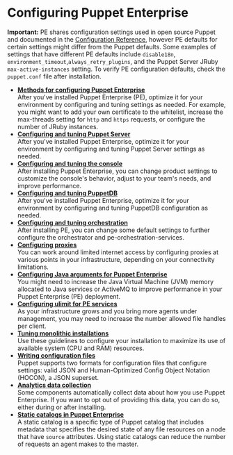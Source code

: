 # Configuring Puppet Enterprise

**Important:** PE shares configuration settings used in open source Puppet and documented in the [Configuration Reference](https://puppet.com/docs/puppet/latest/configuration.html), however PE defaults for certain settings might differ from the Puppet defaults. Some examples of settings that have different PE defaults include `disable18n`, `environment_timeout`,`always_retry_plugins`, and the Puppet Server JRuby `max-active-instances` setting. To verify PE configuration defaults, check the `puppet.conf` file after installation.

-   **[Methods for configuring Puppet Enterprise](config_intro.md#)**  
After you've installed Puppet Enterprise \(PE\), optimize it for your environment by configuring and tuning settings as needed. For example, you might want to add your own certificate to the whitelist, increase the max-threads setting for `http` and `https` requests, or configure the number of JRuby instances.
-   **[Configuring and tuning Puppet Server](config_puppetserver.md#)**  
After you've installed Puppet Enterprise, optimize it for your environment by configuring and tuning Puppet Server settings as needed.
-   **[Configuring and tuning the console](config_console.md#)**  
After installing Puppet Enterprise, you can change product settings to customize the console's behavior, adjust to your team's needs, and improve performance.
-   **[Configuring and tuning PuppetDB](config_puppetdb.md#)**  
After you've installed Puppet Enterprise, optimize it for your environment by configuring and tuning PuppetDB configuration as needed.
-   **[Configuring and tuning orchestration](config_orchestration.md#)**  
After installing PE, you can change some default settings to further configure the orchestrator and pe-orchestration-services.
-   **[Configuring proxies](configuring_proxies.md#)**  
You can work around limited internet access by configuring proxies at various points in your infrastructure, depending on your connectivity limitations.
-   **[Configuring Java arguments for Puppet Enterprise](config_java_args.md#)**  
You might need to increase the Java Virtual Machine \(JVM\) memory allocated to Java services or ActiveMQ to improve performance in your Puppet Enterprise \(PE\) deployment.
-   **[Configuring ulimit for PE services](config_ulimit.md#)**  
As your infrastructure grows and you bring more agents under management, you may need to increase the number allowed file handles per client.
-   **[Tuning monolithic installations](tuning_monolithic.md#)**  
Use these guidelines to configure your installation to maximize its use of available system \(CPU and RAM\) resources.
-   **[Writing configuration files](config_files.md#)**  
 Puppet supports two formats for configuration files that configure settings: valid JSON and Human-Optimized Config Object Notation \(HOCON\), a JSON superset.
-   **[Analytics data collection](analytics_overview.md#)**  
Some components automatically collect data about how you use Puppet Enterprise. If you want to opt out of providing this data, you can do so, either during or after installing.
-   **[Static catalogs in Puppet Enterprise](static_catalogs.md#)**  
A static catalog is a specific type of Puppet catalog that includes metadata that specifies the desired state of any file resources on a node that have `source` attributes. Using static catalogs can reduce the number of requests an agent makes to the master.

